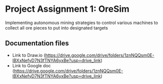 # Project Assignment 1: OreSim
Implementing autonomous mining strategies to control various machines to collect all ore pieces to put into designated targets 

 ## Documentation files
- Link to Draw.io (https://drive.google.com/drive/folders/1znNQQsm0E-lBXxNefyD7N3fTNYA6yxBe?usp=drive_link)
- Link to Google doc (https://drive.google.com/drive/folders/1znNQQsm0E-lBXxNefyD7N3fTNYA6yxBe?usp=drive_link)
